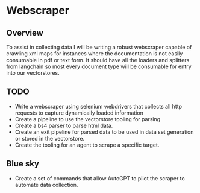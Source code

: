 # Webscraper


## Overview

To assist in collecting data I will be writing a robust webscraper capable of crawling xml maps for instances where the documentation is not easily consumable in pdf or text form. It should have all the loaders and splitters from langchain so most every document type will be consumable for entry into our vectorstores.

## TODO

- Write a webscraper using selenium webdrivers that collects all http requests to capture dynamically loaded information
- Create a pipeline to use the vectorstore tooling for parsing
- Create a bs4 parser to parse html data.
- Create an exit pipeline for parsed data to be used in data set generation or stored in the vectorstore.
- Create the tooling for an agent to scrape a specific target.

## Blue sky

- Create a set of commands that allow AutoGPT to pilot the scraper to automate data collection.
